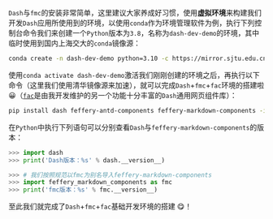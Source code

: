 `Dash`与`fmc`的安装非常简单，这里建议大家养成好习惯，使用**虚拟环境**来构建我们开发`Dash`应用所使用到的环境，以使用`conda`作为环境管理软件为例，执行下列控制台命令我们来创建一个`Python`版本为`3.8`，名称为`dash-dev-demo`的环境，其中临时使用到国内上海交大的`conda`镜像源：

```bash
conda create -n dash-dev-demo python=3.10 -c https://mirror.sjtu.edu.cn/anaconda/pkgs/main -y
```

使用`conda activate dash-dev-demo`激活我们刚刚创建的环境之后，再执行以下命令（这里我们使用清华镜像源来加速），就可以完成`Dash`+`fmc`+`fac`环境的搭建啦 😀（[`fac`](http://fac.feffery.tech/)是由我开发维护的另一个功能十分丰富的`Dash`通用网页组件库）：

```bash
pip install dash feffery-antd-components feffery-markdown-components -i https://pypi.tuna.tsinghua.edu.cn/simple
```

在`Python`中执行下列语句可以分别查看`Dash`与`feffery-markdown-components`的版本：

```python
>>> import dash
>>> print('Dash版本：%s' % dash.__version__)
```

```python
>>> # 我们按照规范以fmc为别名导入feffery-markdown-components
>>> import feffery_markdown_components as fmc
>>> print('fmc版本：%s' % fmc.__version__)
```

至此我们就完成了`Dash`+`fmc`+`fac`基础开发环境的搭建 😋！

